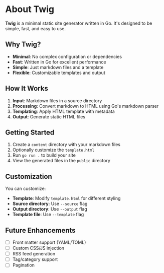 # About Twig

**Twig** is a minimal static site generator written in Go. It's designed to be simple, fast, and easy to use.

## Why Twig?

- **Minimal**: No complex configuration or dependencies
- **Fast**: Written in Go for excellent performance
- **Simple**: Just markdown files and a template
- **Flexible**: Customizable templates and output

## How It Works

1. **Input**: Markdown files in a source directory
2. **Processing**: Convert markdown to HTML using Go's markdown parser
3. **Templating**: Apply HTML template with metadata
4. **Output**: Generate static HTML files

## Getting Started

1. Create a `content` directory with your markdown files
2. Optionally customize the `template.html`
3. Run `go run .` to build your site
4. View the generated files in the `public` directory

## Customization

You can customize:
- **Template**: Modify `template.html` for different styling
- **Source directory**: Use `--source` flag
- **Output directory**: Use `--output` flag
- **Template file**: Use `--template` flag

## Future Enhancements

- [ ] Front matter support (YAML/TOML)
- [ ] Custom CSS/JS injection
- [ ] RSS feed generation
- [ ] Tag/category support
- [ ] Pagination
